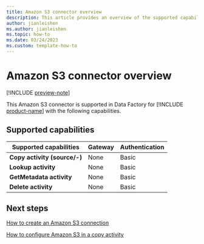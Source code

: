 ```yaml
---
title: Amazon S3 connector overview
description: This article provides an overview of the supported capabilities of the Amazon S3 connector.
author: jianleishen
ms.author: jianleishen
ms.topic: how-to
ms.date: 03/24/2023
ms.custom: template-how-to 
---
```


# Amazon S3 connector overview

[!INCLUDE [preview-note](../includes/preview-note.md)]

This Amazon S3 connector is supported in Data Factory for [!INCLUDE [product-name](../includes/product-name.md)] with the following capabilities.

## Supported capabilities

| Supported capabilities | Gateway | Authentication |
| --- | --- | ---|
| **Copy activity (source/-)** | None | Basic |
| **Lookup activity** | None | Basic |
| **GetMetadata activity** | None | Basic |
| **Delete activity** | None | Basic |

## Next steps

[How to create an Amazon S3 connection](connector-amazon-s3.md)

[How to configure Amazon S3 in a copy activity](connector-amazon-s3-copy-activity.md)
